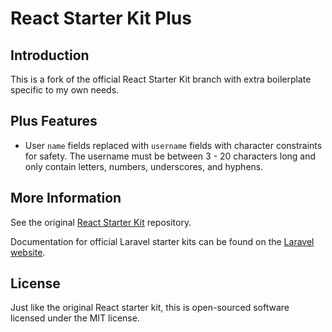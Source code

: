 # React Starter Kit Plus

## Introduction

This is a fork of the official React Starter Kit branch with extra boilerplate specific to my own needs.

## Plus Features

- User `name` fields replaced with `username` fields with character constraints for safety. The username must be between 3 - 20 characters long and only contain letters, numbers, underscores, and hyphens.

## More Information

See the original [React Starter Kit](https://github.com/laravel/react-starter-kit) repository.

Documentation for official Laravel starter kits can be found on the [Laravel website](https://laravel.com/docs/starter-kits).

## License

Just like the original React starter kit, this is open-sourced software licensed under the MIT license.
